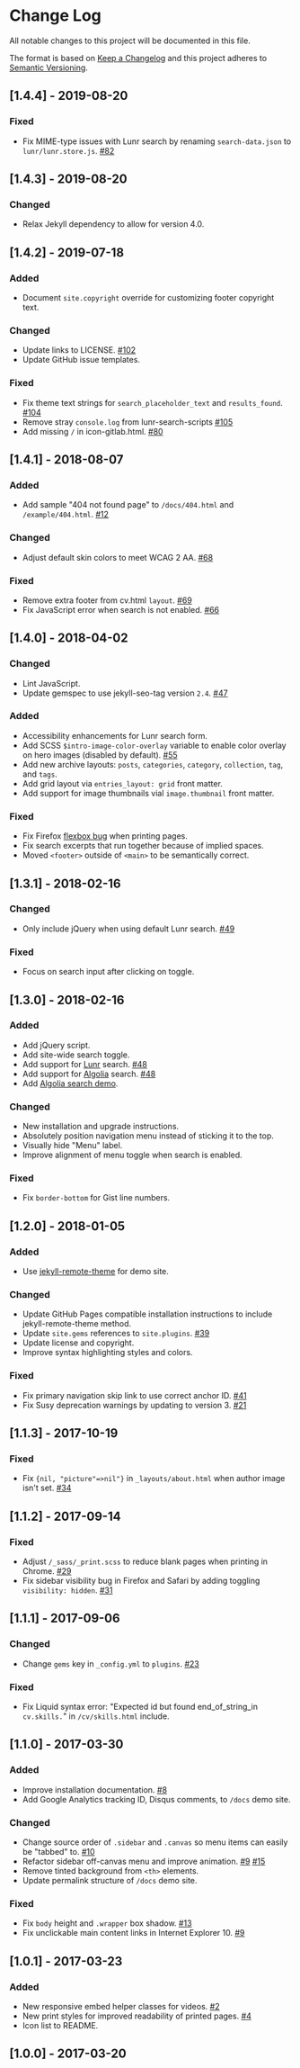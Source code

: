 # Change Log

All notable changes to this project will be documented in this file.

The format is based on [Keep a Changelog](http://keepachangelog.com/)
and this project adheres to [Semantic Versioning](http://semver.org/).

## [1.4.4] - 2019-08-20

### Fixed
- Fix MIME-type issues with Lunr search by renaming `search-data.json` to `lunr/lunr.store.js`. [#82](https://github.com/mmistakes/jekyll-theme-basically-basic/issues/82)

## [1.4.3] - 2019-08-20

### Changed
- Relax Jekyll dependency to allow for version 4.0.

## [1.4.2] - 2019-07-18

### Added
- Document `site.copyright` override for customizing footer copyright text.

### Changed
- Update links to LICENSE. [#102](https://github.com/mmistakes/jekyll-theme-basically-basic/pull/102)
- Update GitHub issue templates.

### Fixed
- Fix theme text strings for `search_placeholder_text` and `results_found`. [#104](https://github.com/mmistakes/jekyll-theme-basically-basic/issues/104)
- Remove stray `console.log` from lunr-search-scripts [#105](https://github.com/mmistakes/jekyll-theme-basically-basic/pull/105)
- Add missing `/` in icon-gitlab.html. [#80](https://github.com/mmistakes/jekyll-theme-basically-basic/pull/80)

## [1.4.1] - 2018-08-07

### Added
- Add sample "404 not found page" to `/docs/404.html` and `/example/404.html`. [#12](https://github.com/mmistakes/jekyll-theme-basically-basic/issues/12)

### Changed
- Adjust default skin colors to meet WCAG 2 AA. [#68](https://github.com/mmistakes/jekyll-theme-basically-basic/pull/68)

### Fixed
- Remove extra footer from cv.html `layout`. [#69](https://github.com/mmistakes/jekyll-theme-basically-basic/pull/69)
- Fix JavaScript error when search is not enabled. [#66](https://github.com/mmistakes/jekyll-theme-basically-basic/pull/66)

## [1.4.0] - 2018-04-02

### Changed
- Lint JavaScript.
- Update gemspec to use jekyll-seo-tag version `2.4`. [#47](https://github.com/mmistakes/jekyll-theme-basically-basic/pull/47)

### Added
- Accessibility enhancements for Lunr search form.
- Add SCSS `$intro-image-color-overlay` variable to enable color overlay on hero images (disabled by default). [#55](https://github.com/mmistakes/jekyll-theme-basically-basic/issues/55)
- Add new archive layouts: `posts`, `categories`, `category`, `collection`, `tag`, and `tags`.
- Add grid layout via `entries_layout: grid` front matter.
- Add support for image thumbnails vial `image.thumbnail` front matter.

### Fixed
- Fix Firefox [flexbox bug](https://bugzilla.mozilla.org/show_bug.cgi?id=939897) when printing pages.
- Fix search excerpts that run together because of implied spaces.
- Moved `<footer>` outside of `<main>` to be semantically correct.

## [1.3.1] - 2018-02-16

### Changed
- Only include jQuery when using default Lunr search. [#49](https://github.com/mmistakes/jekyll-theme-basically-basic/issues/49)

### Fixed
- Focus on search input after clicking on toggle.

## [1.3.0] - 2018-02-16

### Added
- Add jQuery script.
- Add site-wide search toggle.
- Add support for [Lunr](https://lunrjs.com/) search. [#48](https://github.com/mmistakes/jekyll-theme-basically-basic/pull/48)
- Add support for [Algolia](https://www.algolia.com/) search. [#48](https://github.com/mmistakes/jekyll-theme-basically-basic/pull/48)
- Add [Algolia search demo](https://mmistakes.github.io/jekyll-theme-basically-basic-algolia-search/).

### Changed
- New installation and upgrade instructions.
- Absolutely position navigation menu instead of sticking it to the top.
- Visually hide "Menu" label.
- Improve alignment of menu toggle when search is enabled.

### Fixed
- Fix `border-bottom` for Gist line numbers.

## [1.2.0] - 2018-01-05

### Added
- Use [jekyll-remote-theme](https://github.com/benbalter/jekyll-remote-theme) for demo site.

### Changed
- Update GitHub Pages compatible installation instructions to include jekyll-remote-theme method.
- Update `site.gems` references to `site.plugins`. [#39](https://github.com/mmistakes/jekyll-theme-basically-basic/pull/39)
- Update license and copyright.
- Improve syntax highlighting styles and colors.

### Fixed
- Fix primary navigation skip link to use correct anchor ID. [#41](https://github.com/mmistakes/jekyll-theme-basically-basic/pull/41)
- Fix Susy deprecation warnings by updating to version 3. [#21](https://github.com/mmistakes/jekyll-theme-basically-basic/issues/21)

## [1.1.3] - 2017-10-19

### Fixed
- Fix `{nil, "picture"=>nil"}` in `_layouts/about.html` when author image isn't set. [#34](https://github.com/mmistakes/jekyll-theme-basically-basic/issues/34)

## [1.1.2] - 2017-09-14

### Fixed
- Adjust `/_sass/_print.scss` to reduce blank pages when printing in Chrome. [#29](https://github.com/mmistakes/jekyll-theme-basically-basic/issues/29)
- Fix sidebar visibility bug in Firefox and Safari by adding toggling `visibility: hidden`. [#31](https://github.com/mmistakes/jekyll-theme-basically-basic/issues/31) 

## [1.1.1] - 2017-09-06

### Changed
- Change `gems` key in `_config.yml` to `plugins`. [#23](https://github.com/mmistakes/jekyll-theme-basically-basic/pull/23)

### Fixed
- Fix Liquid syntax error: "Expected id but found end_of_string_in `cv.skills.`" in `/cv/skills.html` include.

## [1.1.0] - 2017-03-30

### Added
- Improve installation documentation. [#8](https://github.com/mmistakes/jekyll-theme-basically-basic/issues/8)
- Add Google Analytics tracking ID, Disqus comments, to `/docs` demo site.

### Changed
- Change source order of `.sidebar` and `.canvas` so menu items can easily be "tabbed" to. [#10](https://github.com/mmistakes/jekyll-theme-basically-basic/issues/10)
- Refactor sidebar off-canvas menu and improve animation. [#9](https://github.com/mmistakes/jekyll-theme-basically-basic/issues/9) [#15](https://github.com/mmistakes/jekyll-theme-basically-basic/issues/15)
- Remove tinted background from `<th>` elements.
- Update permalink structure of `/docs` demo site.

### Fixed
- Fix `body` height and `.wrapper` box shadow. [#13](https://github.com/mmistakes/jekyll-theme-basically-basic/issues/13)
- Fix unclickable main content links in Internet Explorer 10. [#9](https://github.com/mmistakes/jekyll-theme-basically-basic/issues/9)

## [1.0.1] - 2017-03-23

### Added
- New responsive embed helper classes for videos. [#2](https://github.com/mmistakes/jekyll-theme-basically-basic/issues/2)
- New print styles for improved readability of printed pages. [#4](https://github.com/mmistakes/jekyll-theme-basically-basic/pull/4)
- Icon list to README.

## [1.0.0] - 2017-03-20
